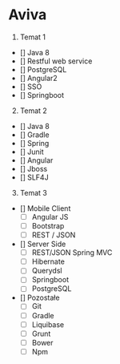 # Aviva

1. Temat 1
 - [] Java 8
 - [] Restful  web service
 - [] PostgreSQL
 - [] Angular2
 - [] SSO
 - [] Springboot

2. Temat 2
 - [] Java 8
 - [] Gradle
 - [] Spring
 - [] Junit
 - [] Angular
 - [] Jboss
 - [] SLF4J

3. Temat 3 
 - [] Mobile Client
    - [ ] Angular JS
    - [ ] Bootstrap
    - [ ] REST / JSON
 - [] Server Side
    - [ ] REST/JSON Spring MVC
    - [ ] Hibernate
    - [ ] Querydsl
    - [ ] Springboot
    - [ ] PostgreSQL
 - [] Pozostałe
    - [ ] Git
    - [ ] Gradle
    - [ ] Liquibase
    - [ ] Grunt
    - [ ] Bower
    - [ ] Npm
